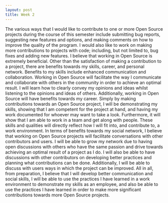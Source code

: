 ```yaml
---
layout: post
title: Week 2
---
```


The various ways that I would like to contribute to one or more Open Source projects during the course of this semester include submitting bug reports, suggesting new features and options, and making comments on how to improve the quality of the program. I would also like to work on making more contributions to projects with code; including, but not limited to, bug fixes and adding new features. I believe that working in Open Source is extremely beneficial. Other than the satisfaction of making a contribution to a project, there are benefits towards my skills, career, and personal network. Benefits to my skills include enhanced communication and collaboration. Working in Open Source will facilitate the way I communicate and collaborate with others in the community in order to achieve an optimal result. I will learn how to clearly convey my opinions and ideas whilst listening to the opinions and ideas of others. Additionally, working in Open Source will have benefits towards my career. Simply by making contributions towards an Open Source project, I will be demonstrating my skills, showing that I am competent for the project at hand, and having my work documented for whoever may want to take a look. Furthermore, it will show that I am able to work in a team and get along with people. These skills and qualities will directly reflect how I will fit into, and contribute to, a work environment. In terms of benefits towards my social network, I believe that working on Open Source projects will facilitate conversations with other contributors and users. I will be able to grow my network due to having open discussions with others who have the same passion and drive towards achieving an optimal result of a project as I do. I will also be able to have discussions with other contributors on developing better practices and planning what contributions can be done. Additionally, I will be able to discuss with users ways in which the project can be improved. All in all, from preparation, I believe that I will develop better communication and social skills, I will be able to use the practices I have learned in a work environment to demonstrate my skills as an employee, and also be able to use the practices I have learned in order to make more significant contributions towards more Open Source projects.
